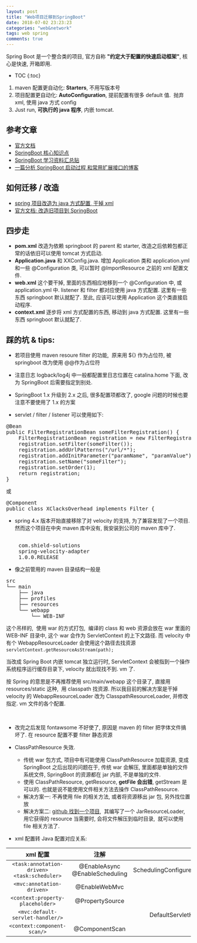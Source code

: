 ```yaml
---
layout: post
title: "Web项目迁移到SpringBoot"
date: 2018-07-02 23:23:23
categories: "web&network"
tags: web spring
comments: true
---
```


Spring Boot 是一个整合类的项目, 官方自称 **"约定大于配置的快速启动框架"**, 核心是快速, 开箱即用.

* TOC
{:toc}

1.  maven 配置更自动化: **Starters**, 不用写版本号
2.  项目配置更自动化: **AutoConfiguration**, 提前配置有很多 default 值.  抛弃 xml, 使用 java 方式 config
3.  Just run, **可执行的 java 程序**, 内嵌 tomcat.

## 参考文章

*   [官方文档](https://docs.spring.io/spring-boot/docs/current-SNAPSHOT/reference/htmlsingle/#getting-started)
*   [SpringBoot 核心知识点](http://luecsc.blog.51cto.com/2219432/1964056)
*   [SpringBoot 学习资料汇总贴](http://www.ityouknow.com/springboot/2015/12/30/springboot-collect.html)
*   [一篇分析 SpringBoot 启动过程 和常用扩展接口的博客](https://github.com/chanjarster/spring-boot-all-callbacks)

## 如何迁移 / 改造

*   [spring 项目改造为 java 方式配置, 干掉 xml](http://www.robinhowlett.com/blog/2013/02/13/spring-app-migration-from-xml-to-java-based-config/)
*   [官方文档: 改造旧项目到 SpringBoot](https://docs.spring.io/spring-boot/docs/current-SNAPSHOT/reference/htmlsingle/#howto-convert-an-existing-application-to-spring-boot)

## 四步走

*   **pom.xml** 改造为依赖 springboot 的 parent 和 starter, 改造之后依赖包都正常的话依旧可以使用 tomcat 方式启动.
*   **Application.java** 和 XXConfig.java. 增加 Application 类和 application.yml 和一些 @Configuration 类, 可以暂时 @ImportResource 之前的 xml 配置文件.
*   **web.xml** 这个要干掉, 里面的东西相应地移到一个 @Configuration 中, 或 application.yml 中. listener 和 filter 都对应使用 java 方式配置. 这里有一些东西 springboot 默认就配了. 至此, 应该可以使用 Application 这个类直接启动程序.
*   **context.xml** 逐步将 xml 方式配置的东西, 移动到 java 方式配置. 这里有一些东西 springboot 默认就配了.  

## 踩的坑 & tips:

*   若项目使用 maven resoure filter 的功能,  原来用 ${} 作为占位符, 被 springboot 改为使用 @@作为占位符
*   注意日志 logback/log4j 中一般都配置里日志位置在 catalina.home 下面, 改为 SpringBoot 后需要指定到别处.
*   SpringBoot 1.x 升级到 2.x 之后, 很多配置项都改了, google 问题的时候也要注意不要使用了 1.x 的方案

*   servlet / filter / listener 可以使用如下:

<pre>@Bean
public FilterRegistrationBean someFilterRegistration() {
    FilterRegistrationBean registration = new FilterRegistrationBean();
    registration.setFilter(someFilter());
    registration.addUrlPatterns("/url/*");
    registration.addInitParameter("paramName", "paramValue");
    registration.setName("someFilter");
    registration.setOrder(1);
    return registration;
}</pre>

或

<pre>@Component
public class XClacksOverhead implements Filter {
</pre>



*   spring 4.x 版本开始直接移除了对 velocity 的支持, 为了兼容发现了一个项目. 然而这个项目在中央 maven 库中没有, 我安装到公司的 maven 库中了.

<pre><dependency>
    <groupId>com.shield-solutions</groupId>
    <artifactId>spring-velocity-adapter</artifactId>
    <version>1.0.0.RELEASE</version>
</dependency></pre>

*   像之前管用的 maven 目录结构一般是

<pre>src
└── main
    ├── java
    ├── profiles
    ├── resources
    └── webapp
        └── WEB-INF</pre>

这个吊样的,  使用 war 的方式打包,  编译的 class 和 web 资源会放在 war 里面的 WEB-INF 目录中, 这个 war 会作为 ServletContext 的上下文路径. 而 velocity 中有个 WebappResourceLoader 会使用这个路径去找资源 `servletContext.getResourceAsStream(path);` 

当改成 Spring Boot 内嵌 tomcat 独立运行时, ServletContext 会被指到一个操作系统程序运行缓存目录下, velocity 就出现找不到. vm 了. 

按 Spring 的意思是不再推荐使用 src/main/webapp 这个目录了, 直接用 resources/static 这种,  用 classpath 找资源. 所以我目前的解决方案是干掉 velocity 的 WebappResourceLoader 改为 ClasspathResourceLoader, 并修改指定. vm 文件的各个配置.

<br/>

*   改完之后发现 fontawsome 不好使了, 原因是 maven 的 filter 把字体文件搞坏了. 在 resource 配置不要 filter 静态资源

*   ClassPathResource 失效.  
    *   传统 war 包方式, 项目中有可能使用 ClassPathResource 加载资源, 变成 SpringBoot 之后出现的问题在于, 传统 war 会解压, 里面都是单独的文件系统文件, SpringBoot 的资源都在 jar 内部, 不是单独的文件.
    *   使用 ClassPathResource, getResource, **getFile 会出错**, getStream 是可以的. 也就是说不能使用文件相关方法去操作 ClassPathResource.
    *   解决方案一: 不再使用 file 的相关方法, 或者将资源移出 jar 包, 另外找位置放
    *   解决方案二: [github 找到一个项目](https://github.com/ulisesbocchio/spring-boot-jar-resources),  其编写了一个 JarResourceLoader, 用它获得的 resource 当需要时, 会将文件解压到临时目录,  就可以使用 file 相关方法了.

*   xml 配置转 Java 配置对应关系:

| xml 配置 | 注解 | 接口 |
|:-------------:|:-------------:|-----:|
| `<task:annotation-driven> <task:scheduler>` | @EnableAsync @EnableScheduling |SchedulingConfigurerAsyncConfigurer |
| `<mvc:annotation-driven>` | @EnableWebMvc |  |
| `<context:property-placeholder>` | @PropertySource |  |
| `<mvc:default-servlet-handler/>` |  | DefaultServletHandlerConfigurer |
| `<context:component-scan/>` | @ComponentScan |  |

